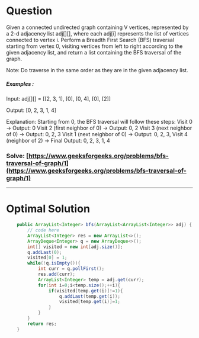 # Question  

Given a connected undirected graph containing V vertices, represented by a 2-d adjacency list adj[][], where each adj[i] represents the list of vertices connected to vertex i. Perform a Breadth First Search (BFS) traversal starting from vertex 0, visiting vertices from left to right according to the given adjacency list, and return a list containing the BFS traversal of the graph.

Note: Do traverse in the same order as they are in the given adjacency list.



##### Examples :

Input: adj[][] = [[2, 3, 1], [0], [0, 4], [0], [2]]

Output: [0, 2, 3, 1, 4]

Explanation: Starting from 0, the BFS traversal will follow these steps: 
Visit 0 → Output: 0 
Visit 2 (first neighbor of 0) → Output: 0, 2 
Visit 3 (next neighbor of 0) → Output: 0, 2, 3 
Visit 1 (next neighbor of 0) → Output: 0, 2, 3, 
Visit 4 (neighbor of 2) → Final Output: 0, 2, 3, 1, 4




### Solve: [https://www.geeksforgeeks.org/problems/bfs-traversal-of-graph/1](https://www.geeksforgeeks.org/problems/bfs-traversal-of-graph/1)

*** 

# Optimal Solution 

``` java
    public ArrayList<Integer> bfs(ArrayList<ArrayList<Integer>> adj) {
        // code here
        ArrayList<Integer> res = new ArrayList<>();
        ArrayDeque<Integer> q = new ArrayDeque<>();
        int[] visited = new int[adj.size()];
        q.addLast(0);
        visited[0] = 1;
        while(!q.isEmpty()){
            int curr = q.pollFirst();
            res.add(curr);
            ArrayList<Integer> temp = adj.get(curr);
            for(int i=0;i<temp.size();++i){
                if(visited[temp.get(i)]!=1){
                    q.addLast(temp.get(i));
                    visited[temp.get(i)]=1;
                }
            }
        }
        return res;
    }
```